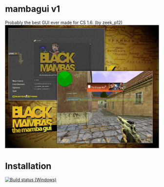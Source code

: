 # mambagui v1
Probably the best GUI ever made for CS 1.6. (by zeek_p12)
![Preview](https://raw.githubusercontent.com/hldsarchive/mambagui/master/preview.jpg)
# Installation
[![Build status (Windows)](https://img.shields.io/appveyor/ci/hldsarchive/mambagui/master.svg?label=Windows&maxAge=60)](https://github.com/hldsarchive/mambagui/archive/master.zip)

